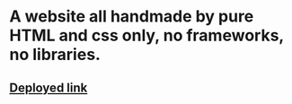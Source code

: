 # A website all handmade by pure HTML and css only, no frameworks, no libraries.

## [Deployed link](https://tatoma.github.io/pure-html-css-webpage/)

